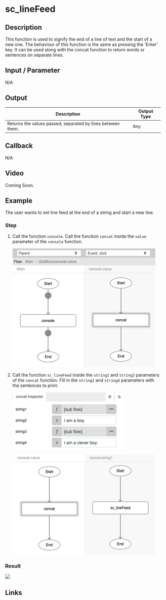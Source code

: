 # sc_lineFeed

## Description

This function is used to signify the end of a line of text and the start of a new one. The behaviour of this function is the same as pressing the 'Enter' key. It can be used along with the concat function to return words or sentences on separate lines.

## Input / Parameter

N/A

## Output

| Description | Output Type |
| ------ | ------ |
| Returns the values passed, separated by lines between them. | Any |

## Callback

N/A

## Video

Coming Soon.

<!-- Format: [![Video]({image-path}?raw=true)]({url-link}) -->


## Example

The user wants to set line feed at the end of a string and start a new line.

### Step

1. Call the function `console`. Call the function `concat` inside the `value` parameter of the `console` function.
    
    ![](../sc_lineFeed/sc_lineFeed-step-1.png?raw=true)

2. Call the function `sc_lineFeed` inside the `string1` and `string3` parameters of the `concat` function. Fill in the `string2` and `string4` parameters with the sentences to print.
 
    ![](../sc_lineFeed/sc_lineFeed-step-2.png?raw=true)

    ![](../sc_lineFeed/sc_lineFeed-step-3.png?raw=true)

### Result

 ![](../../../../document/function/SpecialCharacter/sc_lineFeed/sc_lineFeed-result-1.png?raw=true)
 
## Links